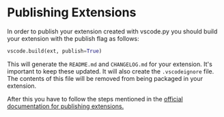 # Publishing Extensions

In order to publish your extension created with vscode.py you should build your extension with the publish flag as follows:

```py
vscode.build(ext, publish=True)
```

This will generate the `README.md` and `CHANGELOG.md` for your extension. It's important to keep these updated. It will also create the `.vscodeignore` file. The contents of this file will be removed from being packaged in your extension.

After this you have to follow the steps mentioned in the [official documentation for publishing extensions.](https://code.visualstudio.com/api/working-with-extensions/publishing-extension)
